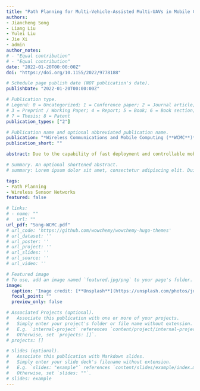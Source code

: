 ```yaml
---
title: "Path Planning for Multi-Vehicle-Assisted Multi-UAVs in Mobile Crowdsensing"
authors:
- Jiancheng Song
- Liang Liu
- Yulei Liu
- Jie Xi
- admin
author_notes:
# - "Equal contribution"
# - "Equal contribution"
date: "2022-01-20T00:00:00Z"
doi: "https://doi.org/10.1155/2022/9778188"

# Schedule page publish date (NOT publication's date).
publishDate: "2022-01-20T00:00:00Z"

# Publication type.
# Legend: 0 = Uncategorized; 1 = Conference paper; 2 = Journal article;
# 3 = Preprint / Working Paper; 4 = Report; 5 = Book; 6 = Book section;
# 7 = Thesis; 8 = Patent
publication_types: ["2"]

# Publication name and optional abbreviated publication name.
publication: "*Wireless Communications and Mobile Computing (**WCMC**)* [CCF C, SCI-Q3, IF 2.146]"
publication_short: ""

abstract: Due to the capability of fast deployment and controllable mobility, unmanned aerial vehicles (UAVs) play an important role in mobile crowdsensing (MCS). However, constrained by limited battery capacity, UAVs cannot serve a wide area. In response to this problem, the ground vehicle is introduced and used to transport, release, and recycle UAVs. However, existing works only consider a special scenario, one ground vehicle with multiple UAVs. In this paper, we consider a more general scenario, multiple ground vehicles with multiple UAVs. We formalize the multi-vehicle-assisted multi-UAV path planning problem, which is a joint route planning and task assignment problem (RPTSP). To solve RPTSP, an efficient multi-vehicle-assisted multi-UAV path planning algorithm (MVP) is proposed. In MVP, we first allocate the detecting points to proper parking spots and then propose an efficient heuristic allocation algorithm EHA to plan the paths of ground vehicles. Besides, a genetic algorithm and reinforcement learning are utilized to plan the paths of UAVs. MVP maximizes the profits of an MCS carrier with a response time constraint and minimizes the number of employed vehicles. Finally, performance evaluation demonstrates that MVP outperforms the baseline algorithm.

# Summary. An optional shortened abstract.
# summary: Lorem ipsum dolor sit amet, consectetur adipiscing elit. Duis posuere tellus ac convallis placerat. Proin tincidunt magna sed ex sollicitudin condimentum.

tags:
- Path Planning
- Wireless Sensor Networks
featured: false

# links:
# - name: ""
#   url: ""
url_pdf: "Song-WCMC.pdf"
# url_code: 'https://github.com/wowchemy/wowchemy-hugo-themes'
# url_dataset: ''
# url_poster: ''
# url_project: ''
# url_slides: ''
# url_source: ''
# url_video: ''

# Featured image
# To use, add an image named `featured.jpg/png` to your page's folder. 
image:
  caption: 'Image credit: [**Unsplash**](https://unsplash.com/photos/jdD8gXaTZsc)'
  focal_point: ""
  preview_only: false

# Associated Projects (optional).
#   Associate this publication with one or more of your projects.
#   Simply enter your project's folder or file name without extension.
#   E.g. `internal-project` references `content/project/internal-project/index.md`.
#   Otherwise, set `projects: []`.
# projects: []

# Slides (optional).
#   Associate this publication with Markdown slides.
#   Simply enter your slide deck's filename without extension.
#   E.g. `slides: "example"` references `content/slides/example/index.md`.
#   Otherwise, set `slides: ""`.
# slides: example
---
```

<!-- 
{{% callout note %}}
Click the *Cite* button above to demo the feature to enable visitors to import publication metadata into their reference management software.
{{% /callout %}}

{{% callout note %}}
Create your slides in Markdown - click the *Slides* button to check out the example.
{{% /callout %}}

Supplementary notes can be added here, including [code, math, and images](https://wowchemy.com/docs/writing-markdown-latex/). -->